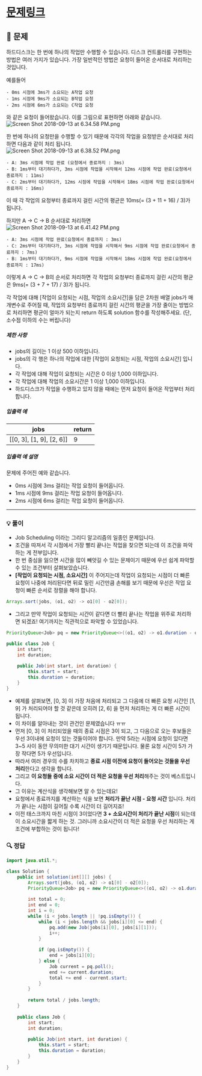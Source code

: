 # [문제링크](https://school.programmers.co.kr/learn/courses/30/lessons/42627)

## 📝 문제

하드디스크는 한 번에 하나의 작업만 수행할 수 있습니다. 디스크 컨트롤러를 구현하는 방법은 여러 가지가 있습니다. 가장 일반적인 방법은 요청이 들어온 순서대로 처리하는 것입니다.

예를들어

```
- 0ms 시점에 3ms가 소요되는 A작업 요청
- 1ms 시점에 9ms가 소요되는 B작업 요청
- 2ms 시점에 6ms가 소요되는 C작업 요청
```

와 같은 요청이 들어왔습니다. 이를 그림으로 표현하면 아래와 같습니다.  
![Screen Shot 2018-09-13 at 6.34.58 PM.png](https://grepp-programmers.s3.amazonaws.com/files/production/b68eb5cec6/38dc6a53-2d21-4c72-90ac-f059729c51d5.png)

한 번에 하나의 요청만을 수행할 수 있기 때문에 각각의 작업을 요청받은 순서대로 처리하면 다음과 같이 처리 됩니다.  
![Screen Shot 2018-09-13 at 6.38.52 PM.png](https://grepp-programmers.s3.amazonaws.com/files/production/5e677b4646/90b91fde-cac4-42c1-98b8-8f8431c52dcf.png)

```
- A: 3ms 시점에 작업 완료 (요청에서 종료까지 : 3ms)
- B: 1ms부터 대기하다가, 3ms 시점에 작업을 시작해서 12ms 시점에 작업 완료(요청에서 종료까지 : 11ms)
- C: 2ms부터 대기하다가, 12ms 시점에 작업을 시작해서 18ms 시점에 작업 완료(요청에서 종료까지 : 16ms)
```

이 때 각 작업의 요청부터 종료까지 걸린 시간의 평균은 10ms(= (3 + 11 + 16) / 3)가 됩니다.

하지만 A → C → B 순서대로 처리하면  
![Screen Shot 2018-09-13 at 6.41.42 PM.png](https://grepp-programmers.s3.amazonaws.com/files/production/9eb7c5a6f1/a6cff04d-86bb-4b5b-98bf-6359158940ac.png)

```
- A: 3ms 시점에 작업 완료(요청에서 종료까지 : 3ms)
- C: 2ms부터 대기하다가, 3ms 시점에 작업을 시작해서 9ms 시점에 작업 완료(요청에서 종료까지 : 7ms)
- B: 1ms부터 대기하다가, 9ms 시점에 작업을 시작해서 18ms 시점에 작업 완료(요청에서 종료까지 : 17ms)
```

이렇게 A → C → B의 순서로 처리하면 각 작업의 요청부터 종료까지 걸린 시간의 평균은 9ms(= (3 + 7 + 17) / 3)가 됩니다.

각 작업에 대해 [작업이 요청되는 시점, 작업의 소요시간]을 담은 2차원 배열 jobs가 매개변수로 주어질 때, 작업의 요청부터 종료까지 걸린 시간의 평균을 가장 줄이는 방법으로 처리하면 평균이 얼마가 되는지 return 하도록 solution 함수를 작성해주세요. (단, 소수점 이하의 수는 버립니다)

##### 제한 사항

- jobs의 길이는 1 이상 500 이하입니다.
- jobs의 각 행은 하나의 작업에 대한 [작업이 요청되는 시점, 작업의 소요시간] 입니다.
- 각 작업에 대해 작업이 요청되는 시간은 0 이상 1,000 이하입니다.
- 각 작업에 대해 작업의 소요시간은 1 이상 1,000 이하입니다.
- 하드디스크가 작업을 수행하고 있지 않을 때에는 먼저 요청이 들어온 작업부터 처리합니다.

##### 입출력 예

|jobs|return|
|---|---|
|[[0, 3], [1, 9], [2, 6]]|9|

##### 입출력 예 설명

문제에 주어진 예와 같습니다.

- 0ms 시점에 3ms 걸리는 작업 요청이 들어옵니다.
- 1ms 시점에 9ms 걸리는 작업 요청이 들어옵니다.
- 2ms 시점에 6ms 걸리는 작업 요청이 들어옵니다.


---

### 💡 풀이

- Job Scheduling 이라는 그리디 알고리즘의 일종인 문제입니다.
- 조건을 따져서 각 시점에서 가장 빨리 끝나는 작업을 찾으면 되는데 이 조건을 파악하는 게 전부입니다. 
- 한 번 중심을 잃으면 시간을 많이 빼앗길 수 있는 문제이기 때문에 우선 쉽게 파악할 수 있는 조건부터 살펴보았습니다.
- **\[작업이 요청되는 시점, 소요시간\]** 이 주어지는데 작업이 요청되는 시점이 더 빠른 요청이 나중에 처리된다면 뒤로 밀린 시간만큼 손해를 보기 때문에 우선은 작업 요청이 빠른 순서로 정렬을 해야 합니다.

```java
Arrays.sort(jobs, (o1, o2) -> o1[0] - o2[0]);
```

- 그리고 만약 작업이 요청되는 시간이 같다면 더 빨리 끝나는 작업을 위주로 처리하면 되겠죠! 여기까지는 직관적으로 파악할 수 있었습니다.

```java
PriorityQueue<Job> pq = new PriorityQueue<>((o1, o2) -> o1.duration - o2.duration);

public class Job {
	int start;
	int duration;
	
	public Job(int start, int duration) {
		this.start = start;
		this.duration = duration;
	}
}
```

- 예제를 살펴보면, \[0, 3\] 이 가장 처음에 처리되고 그 다음에 더 빠른 요청 시간인 \[1, 9\] 가 처리되어야 할 것 같은데 오히려 \[2, 6\] 을 먼저 처리하는 게 더 빠른 시간이 됩니다.
- 이 차이를 알아내는 것이 관건인 문제였습니다 ㅠㅠ
- 먼저 \[0, 3\] 이 처리되었을 때의 종료 시점은 3이 되고, 그 다음으로 오는 후보들은 우선 3이내에 요청이 있는 것들이어야 합니다. 만약 5라는 시점에 요청이 있다면 3~5 사이 동안 무의미한 대기 시간이 생기기 때문입니다. 물론 요청 시간이 5가 가장 작다면 5가 우선입니다.
- 따라서 여러 경우의 수를 차치하고 **종료 시점 이전에 요청이 들어오는 것들을 우선 처리**한다고 생각을 합니다.
- 그리고 **이 요청들 중에 소요 시간이 더 적은 요청을 우선 처리**해주는 것이 베스트입니다.
- 그 이유는 계산식을 생각해보면 알 수 있는데요!
- 요청에서 종료까지를 계산하는 식을 보면 **처리가 끝난 시점 - 요청 시간** 입니다.  처리가 끝나는 시점이 길어질 수록 시간이 더 길어지죠! 
- 이전 태스크까지 마친 시점이 3이었다면 **3 + 소요시간이 처리가 끝난 시점**이 되는데 이 소요시간을 짧게 하는 것. 그러니까 소요시간이 더 적은 요청을 우선 처리하는 게 조건에 부합하는 것이 됩니다!


### 🔍 정답

```java
import java.util.*;

class Solution {
    public int solution(int[][] jobs) {
        Arrays.sort(jobs, (o1, o2) -> o1[0] - o2[0]);
        PriorityQueue<Job> pq = new PriorityQueue<>((o1, o2) -> o1.duration - o2.duration);
        
        int total = 0;
        int end = 0;
        int i = 0;
        while (i < jobs.length || !pq.isEmpty()) {
            while (i < jobs.length && jobs[i][0] <= end) {
                pq.add(new Job(jobs[i][0], jobs[i][1]));
                i++;
            }
            
            if (pq.isEmpty()) {
                end = jobs[i][0];
            } else {
                Job current = pq.poll();
                end += current.duration;
                total += end - current.start;
            }
        }
        
        return total / jobs.length;
    }
    
    public class Job {
        int start;
        int duration;
        
        public Job(int start, int duration) {
            this.start = start;
            this.duration = duration;
        }
    }
}
```